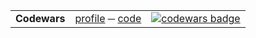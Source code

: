 <table style="text-align: center">
    <tr>
        <td><b>Codewars</b></td>
        <td>
            <a href="https://www.codewars.com/users/azimut" target="_blank" rel="noopener noreferrer">profile</a>
            &HorizontalLine;
            <a href="https://github.com/azimut/challenges" target="_blank" rel="noopener noreferrer">code</a>
        </td>
        <td>
            <a href="https://github.com/azimut/challenges" target="_blank" rel="noopener noreferrer">
                <img style="vertical-align: bottom" alt="codewars badge" src="https://www.codewars.com/users/azimut/badges/micro"/>
            </a>
        </td>
    </tr>
</table>
